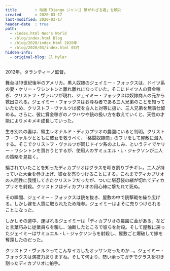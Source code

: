 ```yaml
---
title        : 映画「Django ジャンゴ 繋がれざる者」を観た
created      : 2020-03-17
last-modified: 2020-03-17
header-date  : true
path:
  - /index.html Neo's World
  - /blog/index.html Blog
  - /blog/2020/index.html 2020年
  - /blog/2020/03/index.html 03月
hidden-info:
  - original-blog: El Mylar
---
```


2012年。タランティーノ監督。

舞台は19世紀後半のアメリカ。黒人奴隷のジェイミー・フォックスは、ドイツ系の妻・ケリー・ワシントンと離れ離れになっていた。そこにドイツ人の賞金稼ぎ、クリストフ・ヴァルツが現れ、ジェイミー・フォックスは奴隷商人の元から救出される。ジェイミー・フォックスはお尋ね者である三人兄弟のことを知っていたため、クリストフ・ヴァルツは彼を白人と対等に扱い、三人兄弟を無事仕留める。さらに、彼に賞金稼ぎのノウハウや銃の扱い方を教えていくと、天性の才能によりメキメキ成長していった。

生き別れの妻は、領主レオナルド・ディカプリオの農園にいると判明。クリストフ・ヴァルツとともに彼女を救うべく、「格闘奴隷商」のフリをして屋敷に潜入する。そこでクリストフ・ヴァルツが同じドイツ系のよしみ、というテイでケリー・ワシントンを買おうとするが、使用人のサミュエル・L・ジャクソンが二人の策略を見抜く。

騙されていたことを知ったディカプリオはグラスを叩き割りブチギレ。二人が持っていた大金を巻き上げ、彼女を売りつけることにする。これまでディカプリオの人間性に我慢してきたクリストフだったが、ついに堪忍袋の緒が切れてディカプリオを射殺。クリストフはディカプリオの用心棒に撃たれて死ぬ。

その瞬間、ジェイミー・フォックスは銃を抜き、屋敷の中で銃撃戦を繰り広げる。しかし嫁を人質に取られたため降参。ジェイミーはよそに売りつけられることになった。

しかしその道中、運ばれるジェイミーは「ディカプリオの農園に金がある」などと言葉巧みに従業員らを騙し、油断したところで彼らを射殺。そして屋敷に戻ったジェイミーはサミュエル・L・ジャクソンらを射殺し、屋敷ごと爆破して嫁を奪還したのだった。

クリストフ・ヴァルツってこんなイカしたオッサンだったのか…。ジェイミー・フォックスは演技力ありますね。そして何より、勢い余ってガチでグラスを叩き割ったディカプリオに拍手。
